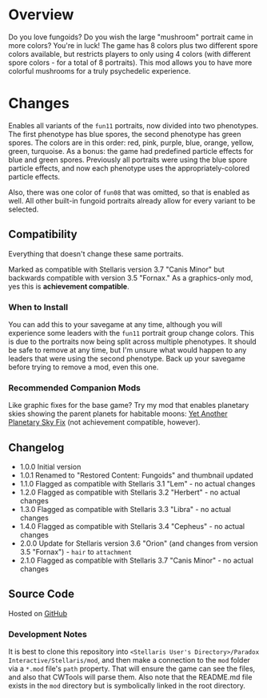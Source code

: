 # Overview

Do you love fungoids?  Do you wish the large "mushroom" portrait came in more colors?  You're in luck!  The game has 8 colors plus two different spore colors available, but restricts players to only using 4 colors (with different spore colors - for a total of 8 portraits).  This mod allows you to have more colorful mushrooms for a truly psychedelic experience.

# Changes

Enables all variants of the `fun11` portraits, now divided into two phenotypes.  The first phenotype has blue spores, the second phenotype has green spores.  The colors are in this order: red, pink, purple, blue, orange, yellow, green, turquoise.  As a bonus: the game had predefined particle effects for blue and green spores.  Previously all portraits were using the blue spore particle effects, and now each phenotype uses the appropriately-colored particle effects.

Also, there was one color of `fun08` that was omitted, so that is enabled as well.  All other built-in fungoid portraits already allow for every variant to be selected.

## Compatibility

Everything that doesn't change these same portraits.

Marked as compatible with Stellaris version 3.7 "Canis Minor" but backwards compatible with version 3.5 "Fornax."  As a graphics-only mod, yes this is **achievement compatible**.

### When to Install

You can add this to your savegame at any time, although you will experience some leaders with the `fun11` portrait group change colors.  This is due to the portraits now being split across multiple phenotypes.  It should be safe to remove at any time, but I'm unsure what would happen to any leaders that were using the second phenotype.  Back up your savegame before trying to remove a mod, even this one.

### Recommended Companion Mods

Like graphic fixes for the base game?  Try my mod that enables planetary skies showing the parent planets for habitable moons: [Yet Another Planetary Sky Fix](https://steamcommunity.com/sharedfiles/filedetails/?id=2527918521) (not achievement compatible, however).

## Changelog

* 1.0.0 Initial version
* 1.0.1 Renamed to "Restored Content: Fungoids" and thumbnail updated
* 1.1.0 Flagged as compatible with Stellaris 3.1 "Lem" - no actual changes
* 1.2.0 Flagged as compatible with Stellaris 3.2 "Herbert" - no actual changes
* 1.3.0 Flagged as compatible with Stellaris 3.3 "Libra" - no actual changes
* 1.4.0 Flagged as compatible with Stellaris 3.4 "Cepheus" - no actual changes
* 2.0.0 Update for Stellaris version 3.6 "Orion" (and changes from version 3.5 "Fornax") - `hair` to `attachment`
* 2.1.0 Flagged as compatible with Stellaris 3.7 "Canis Minor" - no actual changes

## Source Code

Hosted on [GitHub](https://github.com/corsairmarks/portrait_unlock_fungoid)

### Development Notes

It is best to clone this repository into `<Stellaris User's Directory>/Paradox Interactive/Stellaris/mod`, and then make a connection to the `mod` folder via a `*.mod` file's `path` property.  That will ensure the game can see the files, and also that CWTools will parse them.  Also note that the README.md file exists in the `mod` directory but is symbolically linked in the root directory.
